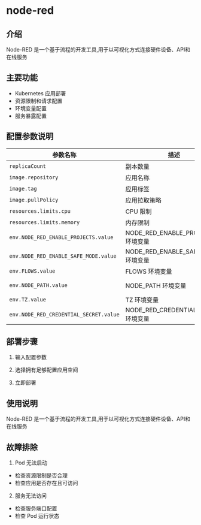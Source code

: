 # node-red

## 介绍
Node-RED 是一个基于流程的开发工具,用于以可视化方式连接硬件设备、API和在线服务

## 主要功能
- Kubernetes 应用部署
- 资源限制和请求配置
- 环境变量配置
- 服务暴露配置

## 配置参数说明
| 参数名称 | 描述 | 类型 | 默认值 |
|---------|-----|------|--------|
| `replicaCount` | 副本数量 | integer | 1 |
| `image.repository` | 应用名称 | string | nodered/node-red |
| `image.tag` | 应用标签 | string | 3.1.0-minimal |
| `image.pullPolicy` | 应用拉取策略 | string | IfNotPresent |
| `resources.limits.cpu` | CPU 限制 | string | 1000m |
| `resources.limits.memory` | 内存限制 | string | 1024Mi |
| `env.NODE_RED_ENABLE_PROJECTS.value` | NODE_RED_ENABLE_PROJECTS 环境变量 | string | true |
| `env.NODE_RED_ENABLE_SAFE_MODE.value` | NODE_RED_ENABLE_SAFE_MODE 环境变量 | string | false |
| `env.FLOWS.value` | FLOWS 环境变量 | string | flows.json |
| `env.NODE_PATH.value` | NODE_PATH 环境变量 | string | /usr/src/node-red/node_modules:/data/node_modules |
| `env.TZ.value` | TZ 环境变量 | string | Asia/Shanghai |
| `env.NODE_RED_CREDENTIAL_SECRET.value` | NODE_RED_CREDENTIAL_SECRET 环境变量 | string | your-secret-key |

## 部署步骤
1. 输入配置参数

2. 选择拥有足够配置应用空间

3. 立即部署

## 使用说明
Node-RED 是一个基于流程的开发工具,用于以可视化方式连接硬件设备、API和在线服务

## 故障排除
1. Pod 无法启动
  - 检查资源限制是否合理
  - 检查应用是否存在且可访问
  
2. 服务无法访问
  - 检查服务端口配置
  - 检查 Pod 运行状态